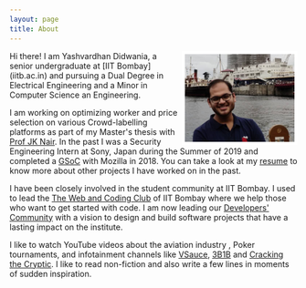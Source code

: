 ```yaml
---
layout: page
title: About
---
```


<img align="right" src="assets/yd_img.jpg" width="40%" padding-left="50px" >
Hi there! I am Yashvardhan Didwania, a senior undergraduate at [IIT Bombay](iitb.ac.in) and pursuing a Dual Degree in Electrical Engineering and a Minor in Computer Science an Engineering.

I am working on optimizing worker and price selection on various Crowd-labelling platforms as part of my Master's thesis with [Prof JK Nair](https://www.ee.iitb.ac.in/~jayakrishnan.nair/). In the past I was a Security Engineering Intern at Sony, Japan during the Summer of 2019 and completed a [GSoC](http://localhost:4000/2018/05/01/gsoc-selection.html) with Mozilla in 2018. You can take a look at my [resume][resume] to know more about other projects I have worked on in the past.

I have been closely involved in the student community at IIT Bombay. I used to lead the [The Web and Coding Club][WnCC] of IIT Bombay where we help those who want to get started with code. I am now leading our [Developers' Community](https://devcom-iitb.org/) with a vision to design and build software projects that have a lasting impact on the institute.

I like to watch YouTube videos about the aviation industry , Poker tournaments, and infotainment channels like [VSauce](https://www.youtube.com/user/Vsauce2), [3B1B](https://www.youtube.com/channel/UCYO_jab_esuFRV4b17AJtAw) and [Cracking the Cryptic](https://www.youtube.com/c/CrackingTheCryptic/). I like to read non-fiction and also write a few lines in moments of sudden inspiration.

 
<!-- I intend to use this    page to maintain a blog about 
my [projects][projects] and academic as well as non academic goals and achievements.

I have enjoyed coding since I was introduced to it. I started contributing to Mozilla since September 2017 and have been going strong since then. I even did a [GSoC](https://summerofcode.withgoogle.com) with Mozilla in the summer of 2018. You can take a look at my [Github][github] profile or my  to know more.

I am also the manager of [The Web and Coding Club][WnCC] of IIT Bombay where we help those who want to get started with code. -->

[projects]: /projects
[WnCC]: http://wncc-iitb.org
[github]: http://github.com/ydidwania
[resume]: {{site.url}}/assets/resume.pdf
